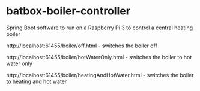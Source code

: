 # batbox-boiler-controller
Spring Boot software to run on a Raspberry Pi 3 to control a central heating boiler

http://localhost:61455/boiler/off.html - switches the boiler off

http://localhost:61455/boiler/hotWaterOnly.html - switches the boiler to hot water only

http://localhost:61455/boiler/heatingAndHotWater.html - switches the boiler to heating and hot water
